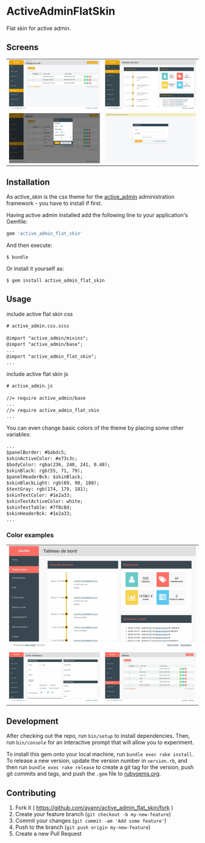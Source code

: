 # ActiveAdminFlatSkin

Flat skin for active admin.

## Screens

<table>
  <tr>
    <td>
      <a href="./files/1.jpg"><img src="./files/1.jpg"></a>
    </td>
    <td>
      <a href="./files/2.jpg"><img src="./files/2.jpg"></a>
    </td>
  </tr>
  <tr>
    <td>
      <a href="./files/3.jpg"><img src="./files/3.jpg"></a>
    </td>
    <td>
      <a href="./files/4.jpg"><img src="./files/4.jpg"></a>
    </td>
  </tr>
</table>

## Installation

As active_skin is the css theme for the [active_admin](https://github.com/gregbell/active_admin) administration framework - you have to install if first.

Having active admin installed add the following line to your application's Gemfile:

```ruby
gem 'active_admin_flat_skin'
```

And then execute:

    $ bundle

Or install it yourself as:

    $ gem install active_admin_flat_skin


## Usage

include active flat skin css

    # active_admin.css.scss

    @import "active_admin/mixins";
    @import "active_admin/base";
    ...
    @import "active_admin_flat_skin";
    ...

include active flat skin js

    # active_admin.js

    //= require active_admin/base
    ...
    //= require active_admin_flat_skin
    ...

You can even change basic colors of the theme by placing some other variables:

    ...
    $panelBorder: #babdc5;
    $skinActiveColor: #e73c3c;
    $bodyColor: rgba(236, 240, 241, 0.48);
    $skinBlack: rgb(55, 71, 79);
    $panelHeaderBck: $skinBlack;
    $skinBlackLight: rgb(69, 90, 100);
    $textGray: rgb(174, 179, 181);
    $skinTextColor: #1e2a33;
    $skinTextActiveColor: white;
    $skinTextTable: #7f8c8d;
    $skinHeaderBck: #1e2a33;
    ...

### Color examples

<table>
  <tr>
    <td colspan=2>
      <a href="./files/color2.jpg"><img src="./files/color2.jpg"></a>
    </td>
  </tr>
  <tr>
    <td>
      <a href="./files/color1.jpg"><img src="./files/color1.jpg"></a>
    </td>
    <td>
      <a href="./files/color3.jpg"><img src="./files/color3.jpg"></a>
    </td>
  </tr>
</table>

## Development

After checking out the repo, run `bin/setup` to install dependencies. Then, run `bin/console` for an interactive prompt that will allow you to experiment.

To install this gem onto your local machine, run `bundle exec rake install`. To release a new version, update the version number in `version.rb`, and then run `bundle exec rake release` to create a git tag for the version, push git commits and tags, and push the `.gem` file to [rubygems.org](https://rubygems.org).

## Contributing

1. Fork it ( https://github.com/ayann/active_admin_flat_skin/fork )
2. Create your feature branch (`git checkout -b my-new-feature`)
3. Commit your changes (`git commit -am 'Add some feature'`)
4. Push to the branch (`git push origin my-new-feature`)
5. Create a new Pull Request